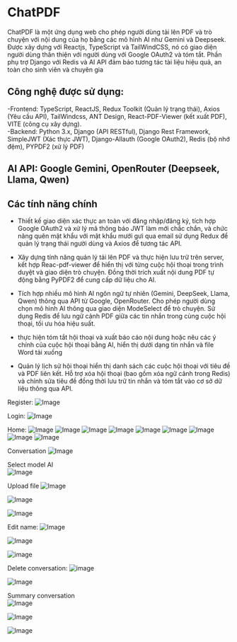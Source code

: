# ChatPDF
ChatPDF là một ứng dụng web cho phép người dùng tải lên PDF và trò chuyện với nội dung của họ bằng các mô hình AI như Gemini và Deepseek. Được xây dựng với Reactjs, TypeScript và TailWindCSS, nó có giao diện người dùng thân thiện với người dùng với Google OAuth2 và tóm tắt. Phần phụ trợ Django với Redis và AI API đảm bảo tương tác tài liệu hiệu quả, an toàn cho sinh viên và chuyên gia

## Công nghệ được sử dụng:
-Frontend: TypeScript, ReactJS, Redux Toolkit (Quản lý trạng thái), Axios (Yêu cầu API), TailWindcss, ANT Design, React-PDF-Viewer (kết xuất PDF), VITE (công cụ xây dựng). <br>
-Backend: Python 3.x, Django (API RESTful), Django Rest Framework, SimpleJWT (Xác thực JWT), Django-Allauth (Google OAuth2), Redis (bộ nhớ đệm), PYPDF2 (xử lý PDF)
## AI API: Google Gemini, OpenRouter (Deepseek, Llama, Qwen)

## Các tính năng chính
- Thiết kế giao diện xác thực an toàn với đăng nhập/đăng ký, tích hợp Google OAuth2 và xử lý mã thông báo JWT làm mới chắc chắn, và chức năng quên mật khẩu với mật khẩu mưới gưi qua email sử dụng Redux để quản lý trạng thái người dùng và Axios để tương tác API. <br>

- Xây dựng tính năng quản lý tải lên PDF và thực hiện lưu trữ trên server, kết hợp Reac-pdf-viewer để hiển thị với từng cuộc hội thoại trong trình duyệt và giao diện trò chuyện. Đồng thời trích xuất nội dung PDF tự động bằng PyPDF2 để cung cấp dữ liệu cho AI. <br>

- Tích hợp nhiều mô hình AI ngôn ngữ tự nhiên (Gemini, DeepSeek, Llama, Qwen) thông qua API từ Google, OpenRouter. Cho phép người dùng chọn mô hình AI thông qua giao diện ModeSelect để trò chuyện. Sử dụng Redis để lưu ngữ cảnh PDF giữa các tin nhắn trong cùng cuộc hội thoại, tối ưu hóa hiệu suất. <br>

- thực hiện tóm tắt hội thoại và xuất báo cáo nội dung hoặc nêu các ý chính của cuộc hội thoại bằng AI, hiển thị dưới dạng tin nhắn và file Word tải xuống <br>

- Quản lý lịch sử hội thoại hiển thị danh sách các cuộc hội thoại với tiêu đề và PDF liên kết. Hỗ trợ xóa hội thoại (bao gồm xóa ngữ cảnh trong Redis) và chỉnh sửa tiêu đề đồng thời lưu trữ tin nhắn và tóm tắt vào cơ sở dữ liệu thông qua API. <br>


Register:
![Image](https://github.com/user-attachments/assets/70a7b029-c28a-476c-9a3e-a295a782222f)

Login:
![Image](https://github.com/user-attachments/assets/6a2fc5ba-473f-45e1-8207-2234baac6b76)

Home:
![Image](https://github.com/user-attachments/assets/7ee9c705-97c8-45db-9424-229158a63e9f)
![Image](https://github.com/user-attachments/assets/e9a4218b-4cc1-4a08-b4a8-166b18290a6b)
![Image](https://github.com/user-attachments/assets/17eb232f-5a47-42d8-a5f4-76616b35e948)
![Image](https://github.com/user-attachments/assets/749372a9-73a0-49d2-b1dd-6ffc1e2082ec)
![Image](https://github.com/user-attachments/assets/28a42cec-41cf-48c5-a620-e29393b34ba5)
![Image](https://github.com/user-attachments/assets/eb6d6b99-f9fc-411b-8240-36ea2ea530c9)
![Image](https://github.com/user-attachments/assets/f7bd624e-cf21-43f3-80b0-20054208ee29)
![Image](https://github.com/user-attachments/assets/9a32a3bf-c106-4084-90e9-e4ba8de3de98)
![Image](https://github.com/user-attachments/assets/7df89efe-b4e3-49de-b15e-ef9b771bc6cd)

Conversation
![Image](https://github.com/user-attachments/assets/b80d3e48-9964-4e61-b285-b91541eecd66)

Select model AI <br>
![Image](https://github.com/user-attachments/assets/4b9f673d-1d2a-4032-bf39-0a490c823025)

Upload file
![Image](https://github.com/user-attachments/assets/8525dd9c-cb86-49c8-a7c9-5051a48ef02e)

![Image](https://github.com/user-attachments/assets/a2bb5649-4c51-416a-97e1-10c25f30fb2d)

![Image](https://github.com/user-attachments/assets/47a172bb-2096-4591-a286-770211c3b7bc)

Edit name:
![Image](https://github.com/user-attachments/assets/81d39d21-52a4-4b16-821c-ecb3d9b5cd7d)

![Image](https://github.com/user-attachments/assets/a87f2f74-75a2-47fc-8247-ca88ebd98ac8)

![image](https://github.com/user-attachments/assets/6fe25ec8-e634-40e4-81bc-8391ef50f434)


Delete conversation:
![image](https://github.com/user-attachments/assets/0c95486f-4212-43a0-87d5-6fc037a48939)


![Image](https://github.com/user-attachments/assets/d1fdd231-2437-4727-9c27-e1b1e3b1abc1)

Summary conversation <br>
![Image](https://github.com/user-attachments/assets/d9fb9956-2d27-4c0b-8a62-cb0b71f6d98c)

![Image](https://github.com/user-attachments/assets/03762e63-59c2-4b56-9e68-fa0e3ee1d750)

![Image](https://github.com/user-attachments/assets/a9b798f8-2d9b-40d9-b77e-3d2ccf1c7e0e)
